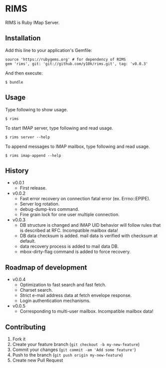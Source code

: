 # RIMS

RIMS is Ruby IMap Server.

## Installation

Add this line to your application's Gemfile:

    source 'https://rubygems.org' # for dependency of RIMS
    gem 'rims', git: 'git://github.com/y10k/rims.git', tag: 'v0.0.3'

And then execute:

    $ bundle

## Usage

Type following to show usage.

    $ rims

To start IMAP server, type following and read usage.

    $ rims server --help

To append messages to IMAP mailbox, type following and read usage.

    $ rims imap-append --help

## History

* v0.0.1
    - First release.
* v0.0.2
    - Fast error recovery on connection fatal error (ex. Errno::EPIPE).
    - Server log rotation.
    - debug-dump-kvs command.
    - Fine grain lock for one user multiple connection.
* v0.0.3
    - DB structure is changed and IMAP UID behavior will follow rules
      that is described at RFC. Incompatible mailbox data!
    - DB data checksum is added. mail data is verified with checksum
      at default.
    - data recovery process is added to mail data DB.
    - mbox-dirty-flag command is added to force recovery.

## Roadmap of development

* v0.0.4
    - Optimization to fast search and fast fetch.
    - Charset search.
    - Strict e-mail address data at fetch envelope response.
    - Login authentication mechanisms.
* v0.0.5
    - Corresponding to multi-user mailbox. Incompatible mailbox data!

## Contributing

1. Fork it
2. Create your feature branch (`git checkout -b my-new-feature`)
3. Commit your changes (`git commit -am 'Add some feature'`)
4. Push to the branch (`git push origin my-new-feature`)
5. Create new Pull Request
